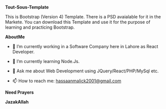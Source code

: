 **Tout-Sous-Template**

This is Bootstrap (Version 4) Template. There is a PSD avaialable for it in the Markete. You can download this Template and use it for the purpose of learning and 
practicing Bootstrap.

**AboutMe**

- 🔭 I’m currently working in a Software Company here in Lahore as React Developer.

- 🌱 I’m currently learning Node.Js.

- 💬 Ask me about Web Development using JQuery/React/PHP/MySql etc.

- 📫 How to reach me: hassaanmalick2001@gmail.com

**Need Prayers**

**JazakAllah**
